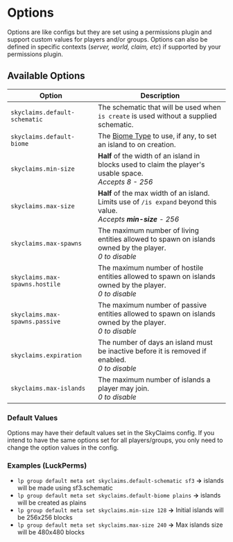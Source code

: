 # Options
Options are like configs but they are set using a permissions plugin and support custom values for players and/or groups.
Options can also be defined in specific contexts (_server, world, claim, etc_) if supported by your permissions plugin.

## Available Options

| Option | Description |
| ------ | ----------- |
| `skyclaims.default-schematic` | The schematic that will be used when `is create` is used without a supplied schematic. |
| `skyclaims.default-biome` | The [Biome Type](biome-types.md) to use, if any, to set an island to on creation. |
| `skyclaims.min-size` | **Half** of the width of an island in blocks used to claim the player's usable space.<br /> _Accepts 8 - 256_ |
| `skyclaims.max-size` | **Half** of the max width of an island. Limits use of `/is expand` beyond this value.<br /> _Accepts **min-size** - 256_ |
| `skyclaims.max-spawns` | The maximum number of living entities allowed to spawn on islands owned by the player.<br /> _0 to disable_ |
| `skyclaims.max-spawns.hostile` | The maximum number of hostile entities allowed to spawn on islands owned by the player.<br /> _0 to disable_ |
| `skyclaims.max-spawns.passive` | The maximum number of passive entities allowed to spawn on islands owned by the player.<br /> _0 to disable_ |
| `skyclaims.expiration` | The number of days an island must be inactive before it is removed if enabled.<br /> _0 to disable_ |
| `skyclaims.max-islands` | The maximum number of islands a player may join.<br /> _0 to disable_ |

### Default Values
Options may have their default values set in the SkyClaims config. If you intend to have the same options set for all players/groups, you only need to change the option values in the config.

### Examples (LuckPerms)
- `lp group default meta set skyclaims.default-schematic sf3` **->** islands will be made using sf3.schematic
- `lp group default meta set skyclaims.default-biome plains` **->** islands will be created as plains
- `lp group default meta set skyclaims.min-size 128` **->** Initial islands will be 256x256 blocks
- `lp group default meta set skyclaims.max-size 240` **->** Max islands size will be 480x480 blocks